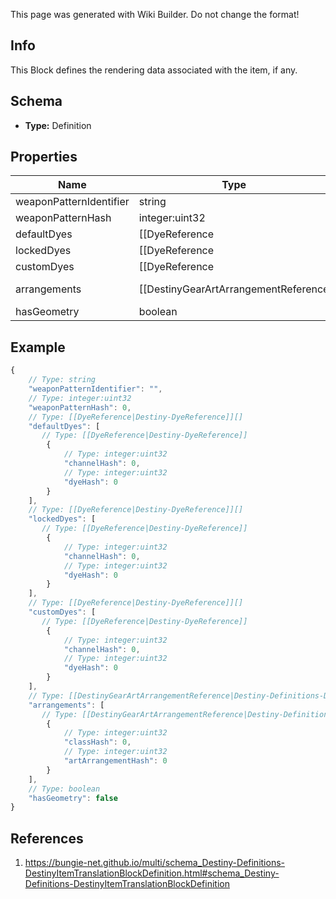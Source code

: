 <span class="wiki-builder">This page was generated with Wiki Builder. Do not change the format!</span>

## Info
This Block defines the rendering data associated with the item, if any.

## Schema
* **Type:** Definition

## Properties
Name | Type | Description
---- | ---- | -----------
weaponPatternIdentifier | string | 
weaponPatternHash | integer:uint32 | 
defaultDyes | [[DyeReference|Destiny-DyeReference]][] | 
lockedDyes | [[DyeReference|Destiny-DyeReference]][] | 
customDyes | [[DyeReference|Destiny-DyeReference]][] | 
arrangements | [[DestinyGearArtArrangementReference|Destiny-Definitions-DestinyGearArtArrangementReference]]:Definition[] | 
hasGeometry | boolean | 

## Example
```javascript
{
    // Type: string
    "weaponPatternIdentifier": "",
    // Type: integer:uint32
    "weaponPatternHash": 0,
    // Type: [[DyeReference|Destiny-DyeReference]][]
    "defaultDyes": [
       // Type: [[DyeReference|Destiny-DyeReference]]
        {
            // Type: integer:uint32
            "channelHash": 0,
            // Type: integer:uint32
            "dyeHash": 0
        }
    ],
    // Type: [[DyeReference|Destiny-DyeReference]][]
    "lockedDyes": [
       // Type: [[DyeReference|Destiny-DyeReference]]
        {
            // Type: integer:uint32
            "channelHash": 0,
            // Type: integer:uint32
            "dyeHash": 0
        }
    ],
    // Type: [[DyeReference|Destiny-DyeReference]][]
    "customDyes": [
       // Type: [[DyeReference|Destiny-DyeReference]]
        {
            // Type: integer:uint32
            "channelHash": 0,
            // Type: integer:uint32
            "dyeHash": 0
        }
    ],
    // Type: [[DestinyGearArtArrangementReference|Destiny-Definitions-DestinyGearArtArrangementReference]]:Definition[]
    "arrangements": [
       // Type: [[DestinyGearArtArrangementReference|Destiny-Definitions-DestinyGearArtArrangementReference]]:Definition
        {
            // Type: integer:uint32
            "classHash": 0,
            // Type: integer:uint32
            "artArrangementHash": 0
        }
    ],
    // Type: boolean
    "hasGeometry": false
}

```

## References
1. https://bungie-net.github.io/multi/schema_Destiny-Definitions-DestinyItemTranslationBlockDefinition.html#schema_Destiny-Definitions-DestinyItemTranslationBlockDefinition

